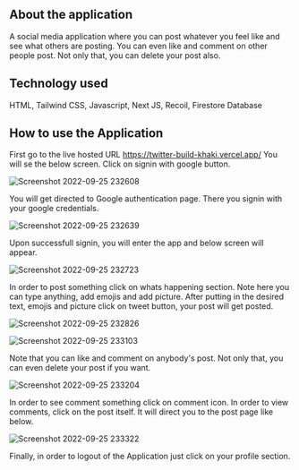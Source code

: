
## About the application

A social media application where you can post whatever you feel like and see what others are posting. You can even like and comment on other people post. Not only that, you can delete your post also.


## Technology used

HTML, Tailwind CSS, Javascript, Next JS, Recoil, Firestore Database


## How to use the Application

First go to the live hosted URL https://twitter-build-khaki.vercel.app/
You will se the below screen. Click on signin with google button.

![Screenshot 2022-09-25 232608](https://user-images.githubusercontent.com/91658563/192160528-c02a16b1-17d1-4d44-8878-d5c24731be79.jpg)

You will get directed to Google authentication page. There you signin with your google credentials.

![Screenshot 2022-09-25 232639](https://user-images.githubusercontent.com/91658563/192160581-87d24d01-3ebf-4655-a873-be942af0512b.jpg)

Upon successfull signin, you will enter the app and below screen will appear.

![Screenshot 2022-09-25 232723](https://user-images.githubusercontent.com/91658563/192160623-2078fe45-a307-4124-b3e7-7506e3d345bd.jpg)

In order to post something click on whats happening section. Note here you can type anything, add emojis and add picture. After putting in the desired text, emojis and picture click on tweet button, your post will get posted.


![Screenshot 2022-09-25 232826](https://user-images.githubusercontent.com/91658563/192160711-3f9cc0d5-c658-477f-88ec-2064edd67290.jpg)


![Screenshot 2022-09-25 233103](https://user-images.githubusercontent.com/91658563/192160741-5078b85e-924b-4b91-b0c7-b33eb567124f.jpg)

Note that you can like and comment on anybody's post. Not only that, you can even delete your post if you want.

![Screenshot 2022-09-25 233204](https://user-images.githubusercontent.com/91658563/192160888-8db9eb06-c7c5-454a-a01f-c80b29629ac9.jpg)

In order to see comment something click on comment icon. In order to view comments, click on the post itself. It will direct you to the post page like below.

![Screenshot 2022-09-25 233322](https://user-images.githubusercontent.com/91658563/192160940-f731a504-1099-46ca-8049-923f1acc20a5.jpg)

Finally, in order to logout of the Application just click on your profile section.
